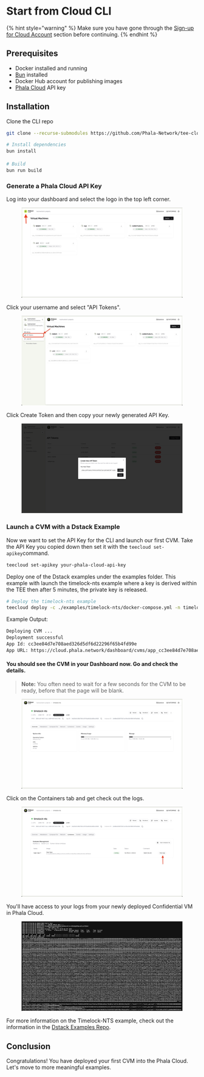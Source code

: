 # Start from Cloud CLI

{% hint style="warning" %}
Make sure you have gone through the [Sign-up for Cloud Account](sign-up-for-cloud-account.md) section before continuing.
{% endhint %}

## Prerequisites

* Docker installed and running
* [Bun](https://bun.sh) installed
* Docker Hub account for publishing images
* [Phala Cloud](https://cloud.phala.network/register?invite=PHALAWIKI) API key

## Installation

Clone the CLI repo

```bash
git clone --recurse-submodules https://github.com/Phala-Network/tee-cloud-cli.git
```

```bash
# Install dependencies
bun install

# Build
bun run build
```

### Generate a Phala Cloud API Key

Log into your dashboard and select the logo in the top left corner.

<figure><img src="../../.gitbook/assets/Screenshot 2025-02-27 at 11.42.32.png" alt=""><figcaption></figcaption></figure>

Click your username and select "API Tokens".

<figure><img src="../../.gitbook/assets/Screenshot 2025-02-27 at 11.45.13.png" alt=""><figcaption></figcaption></figure>

Click Create Token and then copy your newly generated API Key.

<figure><img src="../../.gitbook/assets/image (2).png" alt=""><figcaption></figcaption></figure>

### Launch a CVM with a Dstack Example

Now we want to set the API Key for the CLI and launch our first CVM. Take the API Key you copied down then set it with the `teecloud set-apikey`command.

```bash
teecloud set-apikey your-phala-cloud-api-key
```

Deploy one of the Dstack examples under the examples folder. This example with launch the timelock-nts example where a key is derived within the TEE then after 5 minutes, the private key is released.

```bash
# Deploy the timelock-nts example
teecloud deploy -c ./examples/timelock-nts/docker-compose.yml -n timelock-nts
```

Example Output:

```bash
Deploying CVM ...
Deployment successful
App Id: cc3ee84d7e708aed326d5df6d22296f65b4fd99e
App URL: https://cloud.phala.network/dashboard/cvms/app_cc3ee84d7e708aed326d5df6d22296f65b4fd99e
```

#### You should see the CVM in your Dashboard now. Go and check the details.

> **Note:** You often need to wait for a few seconds for the CVM to be ready, before that the page will be blank.

<figure><img src="../../.gitbook/assets/image (3).png" alt=""><figcaption></figcaption></figure>

Click on the Containers tab and get check out the logs.

<figure><img src="../../.gitbook/assets/Screenshot 2025-02-27 at 11.52.24.png" alt=""><figcaption></figcaption></figure>

You'll have access to your logs from your newly deployed Confidential VM in Phala Cloud.

<figure><img src="../../.gitbook/assets/image (5).png" alt=""><figcaption></figcaption></figure>

For more information on the Timelock-NTS example, check out the information in the [Dstack Examples Repo](https://github.com/Dstack-TEE/dstack-examples/blob/main/timelock-nts/README.md).

## Conclusion

Congratulations! You have deployed your first CVM into the Phala Cloud. Let's move to more meaningful examples.
